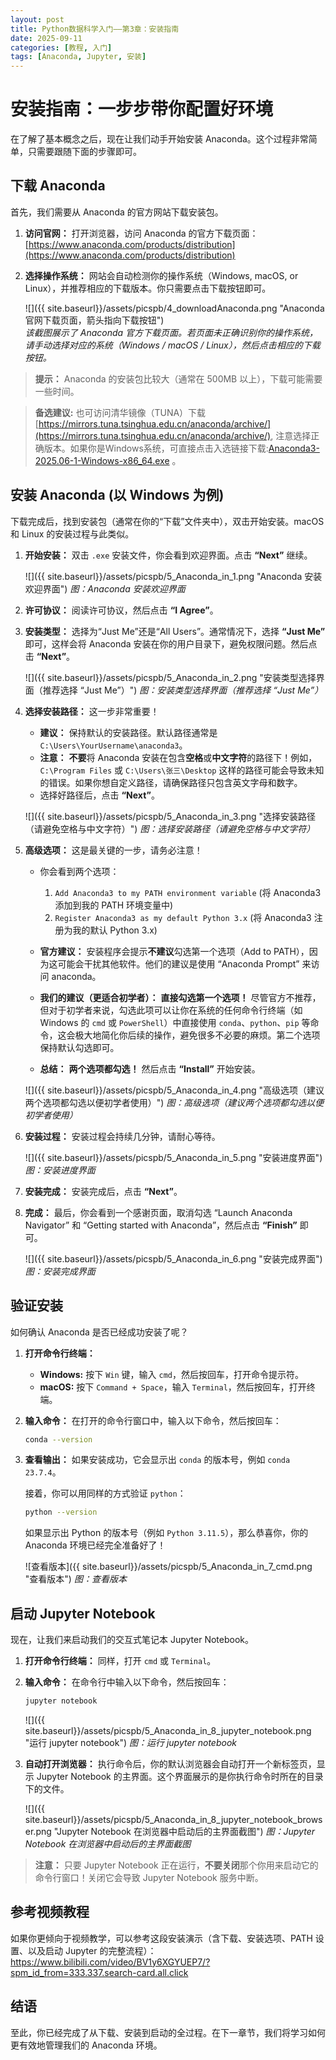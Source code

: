 ```yaml
---
layout: post
title: Python数据科学入门——第3章：安装指南
date: 2025-09-11
categories: [教程, 入门]
tags: [Anaconda, Jupyter, 安装]
---
```


# 安装指南：一步步带你配置好环境

在了解了基本概念之后，现在让我们动手开始安装 Anaconda。这个过程非常简单，只需要跟随下面的步骤即可。

<!-- readmore -->

## 下载 Anaconda

首先，我们需要从 Anaconda 的官方网站下载安装包。 

1.  **访问官网：** 打开浏览器，访问 Anaconda 的官方下载页面：[https://www.anaconda.com/products/distribution](https://www.anaconda.com/products/distribution)
   
2.  **选择操作系统：** 网站会自动检测你的操作系统（Windows, macOS, or Linux），并推荐相应的下载版本。你只需要点击下载按钮即可。

    ![]({{ site.baseurl}}/assets/picspb/4_downloadAnaconda.png "Anaconda 官网下载页面，箭头指向下载按钮")  
    *该截图展示了 Anaconda 官方下载页面。若页面未正确识别你的操作系统，请手动选择对应的系统（Windows / macOS / Linux），然后点击相应的下载按钮。*

> **提示：** Anaconda 的安装包比较大（通常在 500MB 以上），下载可能需要一些时间。


> **备选建议:** 也可访问清华镜像（TUNA）下载 [https://mirrors.tuna.tsinghua.edu.cn/anaconda/archive/](https://mirrors.tuna.tsinghua.edu.cn/anaconda/archive/), 注意选择正确版本。如果你是Windows系统，可直接点击入选链接下载:[Anaconda3-2025.06-1-Windows-x86_64.exe](https://mirrors.tuna.tsinghua.edu.cn/anaconda/archive/Anaconda3-2025.06-1-Windows-x86_64.exe) 。

## 安装 Anaconda (以 Windows 为例)

下载完成后，找到安装包（通常在你的“下载”文件夹中），双击开始安装。macOS 和 Linux 的安装过程与此类似。

1.  **开始安装：** 双击 `.exe` 安装文件，你会看到欢迎界面。点击 **“Next”** 继续。

    ![]({{ site.baseurl}}/assets/picspb/5_Anaconda_in_1.png "Anaconda 安装欢迎界面")
    *图：Anaconda 安装欢迎界面*

2.  **许可协议：** 阅读许可协议，然后点击 **“I Agree”**。

3.  **安装类型：** 选择为“Just Me”还是“All Users”。通常情况下，选择 **“Just Me”** 即可，这样会将 Anaconda 安装在你的用户目录下，避免权限问题。然后点击 **“Next”**。

    ![]({{ site.baseurl}}/assets/picspb/5_Anaconda_in_2.png "安装类型选择界面（推荐选择 “Just Me”）")
    *图：安装类型选择界面（推荐选择 “Just Me”）*

4.  **选择安装路径：** 这一步非常重要！

    *   **建议：** 保持默认的安装路径。默认路径通常是 `C:\Users\YourUsername\anaconda3`。
    *   **注意：** **不要**将 Anaconda 安装在包含**空格**或**中文字符**的路径下！例如，`C:\Program Files` 或 `C:\Users\张三\Desktop` 这样的路径可能会导致未知的错误。如果你想自定义路径，请确保路径只包含英文字母和数字。
    *   选择好路径后，点击 **“Next”**。

    ![]({{ site.baseurl}}/assets/picspb/5_Anaconda_in_3.png "选择安装路径（请避免空格与中文字符）")
    *图：选择安装路径（请避免空格与中文字符）*

5.  **高级选项：** 这是最关键的一步，请务必注意！

    *   你会看到两个选项：
        1.  `Add Anaconda3 to my PATH environment variable` (将 Anaconda3 添加到我的 PATH 环境变量中)
        2.  `Register Anaconda3 as my default Python 3.x` (将 Anaconda3 注册为我的默认 Python 3.x)

    *   **官方建议：** 安装程序会提示**不建议**勾选第一个选项（Add to PATH），因为这可能会干扰其他软件。他们的建议是使用 “Anaconda Prompt” 来访问 anaconda。
    *   **我们的建议（更适合初学者）：** **直接勾选第一个选项！** 尽管官方不推荐，但对于初学者来说，勾选此项可以让你在系统的任何命令行终端（如 Windows 的 `cmd` 或 `PowerShell`）中直接使用 `conda`、`python`、`pip` 等命令，这会极大地简化你后续的操作，避免很多不必要的麻烦。第二个选项保持默认勾选即可。
    *   **总结：** **两个选项都勾选！** 然后点击 **“Install”** 开始安装。

    ![]({{ site.baseurl}}/assets/picspb/5_Anaconda_in_4.png "高级选项（建议两个选项都勾选以便初学者使用）")
    *图：高级选项（建议两个选项都勾选以便初学者使用）*

6.  **安装过程：** 安装过程会持续几分钟，请耐心等待。

    ![]({{ site.baseurl}}/assets/picspb/5_Anaconda_in_5.png "安装进度界面")
    *图：安装进度界面*

7.  **安装完成：** 安装完成后，点击 **“Next”**。

8.  **完成：** 最后，你会看到一个感谢页面，取消勾选 “Launch Anaconda Navigator” 和 “Getting started with Anaconda”，然后点击 **“Finish”** 即可。

    ![]({{ site.baseurl}}/assets/picspb/5_Anaconda_in_6.png "安装完成界面")
    *图：安装完成界面*

## 验证安装

如何确认 Anaconda 是否已经成功安装了呢？

1.  **打开命令行终端：**
    *   **Windows:** 按下 `Win` 键，输入 `cmd`，然后按回车，打开命令提示符。
    *   **macOS:** 按下 `Command + Space`，输入 `Terminal`，然后按回车，打开终端。

2.  **输入命令：** 在打开的命令行窗口中，输入以下命令，然后按回车：

    ```bash
    conda --version
    ```

3.  **查看输出：** 如果安装成功，它会显示出 `conda` 的版本号，例如 `conda 23.7.4`。   

    接着，你可以用同样的方式验证 `python`：

    ```bash
    python --version
    ```

    如果显示出 Python 的版本号（例如 `Python 3.11.5`），那么恭喜你，你的 Anaconda 环境已经完全准备好了！

    ![查看版本]({{ site.baseurl}}/assets/picspb/5_Anaconda_in_7_cmd.png "查看版本")
    *图：查看版本*

## 启动 Jupyter Notebook

现在，让我们来启动我们的交互式笔记本 Jupyter Notebook。

1.  **打开命令行终端：** 同样，打开 `cmd` 或 `Terminal`。

2.  **输入命令：** 在命令行中输入以下命令，然后按回车：

    ```bash
    jupyter notebook
    ```
    ![]({{ site.baseurl}}/assets/picspb/5_Anaconda_in_8_jupyter_notebook.png "运行 jupyter notebook")
    *图：运行 jupyter notebook*


3.  **自动打开浏览器：** 执行命令后，你的默认浏览器会自动打开一个新标签页，显示 Jupyter Notebook 的主界面。这个界面展示的是你执行命令时所在的目录下的文件。
   
    ![]({{ site.baseurl}}/assets/picspb/5_Anaconda_in_8_jupyter_notebook_browser.png "Jupyter Notebook 在浏览器中启动后的主界面截图")
    *图：Jupyter Notebook 在浏览器中启动后的主界面截图*

> **注意：** 只要 Jupyter Notebook 正在运行，**不要关闭**那个你用来启动它的命令行窗口！关闭它会导致 Jupyter Notebook 服务中断。

## 参考视频教程

如果你更倾向于视频教学，可以参考这段安装演示（含下载、安装选项、PATH 设置、以及启动 Jupyter 的完整流程）：
https://www.bilibili.com/video/BV1y6XGYUEP7/?spm_id_from=333.337.search-card.all.click


## 结语
至此，你已经完成了从下载、安装到启动的全过程。在下一章节，我们将学习如何更有效地管理我们的 Anaconda 环境。